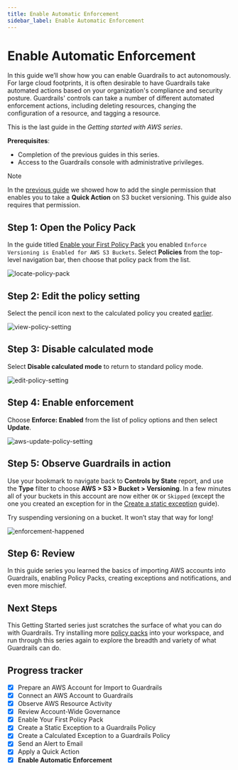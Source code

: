 ```yaml
---
title: Enable Automatic Enforcement
sidebar_label: Enable Automatic Enforcement
---
```



# Enable Automatic Enforcement

In this guide we’ll show how you can enable Guardrails to act autonomously. For large cloud footprints, it is often desirable to have Guardrails take automated actions based on your organization's compliance and security posture. Guardrails' controls can take a number of different automated enforcement actions, including deleting resources, changing the configuration of a resource, and tagging a resource.

This is the last guide in the *Getting started with AWS series*.

**Prerequisites**:

- Completion of the previous guides in this series.
- Access to the Guardrails console with administrative privileges.

> [!NOTE]
> In the [previous guide](/guardrails/docs/getting-started/getting-started-aws/apply-quick-action) we showed how to add the single permission that enables you to take a **Quick Action** on S3 bucket versioning. This guide also requires that permission.

## Step 1: Open the Policy Pack

In the guide titled [Enable your First Policy Pack](/guardrails/docs/getting-started/getting-started-aws/enable-policy-pack) you enabled `Enforce Versioning is Enabled for AWS S3 Buckets`. Select **Policies** from the top-level navigation bar, then choose that policy pack from the list.

<p><img alt="locate-policy-pack" src="/images/docs/guardrails/getting-started/getting-started-aws/enable-enforcement/locate-policy-pack.png"/></p>

## Step 2: Edit the policy setting

Select the pencil icon next to the calculated policy you created [earlier](/guardrails/docs/getting-started/getting-started-aws/create-calculated-exception).

<p><img alt="view-policy-setting" src="/images/docs/guardrails/getting-started/getting-started-aws/enable-enforcement/view-policy-setting.png"/></p>

## Step 3: Disable calculated mode

Select **Disable calculated mode** to return to standard policy mode. 

<p><img alt="edit-policy-setting" src="/images/docs/guardrails/getting-started/getting-started-aws/enable-enforcement/edit-policy-setting.png"/></p>

## Step 4: Enable enforcement

Choose **Enforce: Enabled** from the list of policy options and then select **Update**.

<p><img alt="aws-update-policy-setting" src="/images/docs/guardrails/getting-started/getting-started-aws/enable-enforcement/aws-update-policy-setting.png"/></p>

## Step 5: Observe Guardrails in action

Use your bookmark to navigate back to **Controls by State** report, and use the **Type** filter to choose **AWS > S3 > Bucket > Versioning**. In a few minutes all of your buckets in this account are now either `OK` or `Skipped` (except the one you created an exception for in the [Create a static exception](/guardrails/docs/getting-started/getting-started-aws/create-static-exception) guide). 

Try suspending versioning on a bucket. It won’t stay that way for long!

<p><img alt="enforcement-happened" src="/images/docs/guardrails/getting-started/getting-started-aws/enable-enforcement/enforcement-happened.png"/></p>

## Step 6: Review

In this guide series you learned the basics of importing AWS accounts into Guardrails, enabling Policy Packs, creating exceptions and notifications, and even more mischief.

## Next Steps

This Getting Started series just scratches the surface of what you can do with Guardrails. Try installing more [policy packs](https://hub.guardrails.com) into your workspace, and run through this series again to explore the breadth and variety of what Guardrails can do. 

## Progress tracker
- [x] Prepare an AWS Account for Import to Guardrails
- [x] Connect an AWS Account to Guardrails
- [x] Observe AWS Resource Activity
- [x] Review Account-Wide Governance
- [x] Enable Your First Policy Pack
- [x] Create a Static Exception to a Guardrails Policy
- [x] Create a Calculated Exception to a Guardrails Policy
- [x] Send an Alert to Email
- [x] Apply a Quick Action
- [x] **Enable Automatic Enforcement**
